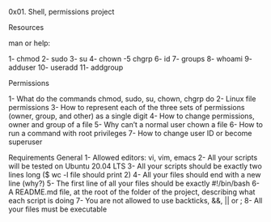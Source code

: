 0x01. Shell, permissions project 


Resources

man or help:

1- chmod  2- sudo  3- su  4- chown  -5 chgrp  6- id  7- groups  8- whoami  9- adduser  10- useradd  11- addgroup 


Permissions

 1- What do the commands chmod, sudo, su, chown, chgrp do
 2- Linux file permissions
 3- How to represent each of the three sets of permissions (owner, group, and other) as a single digit
 4- How to change permissions, owner and group of a file
 5- Why can’t a normal user chown a file
 6- How to run a command with root privileges
 7- How to change user ID or become superuser




Requirements
    General
  1- Allowed editors: vi, vim, emacs
  2- All your scripts will be tested on Ubuntu 20.04 LTS
  3- All your scripts should be exactly two lines long ($ wc -l file should print 2)
  4- All your files should end with a new line (why?)
  5- The first line of all your files should be exactly #!/bin/bash
  6- A README.md file, at the root of the folder of the project, describing what each script is doing
  7- You are not allowed to use backticks, &&, || or ;
  8- All your files must be executable
